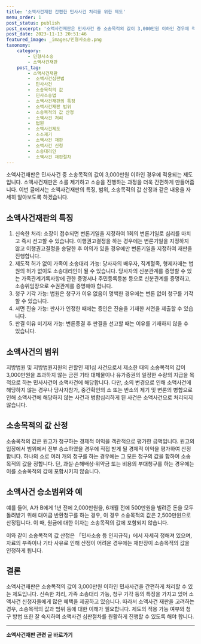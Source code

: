 ```yaml
---
title: '소액사건재판 간편한 민사사건 처리를 위한 제도'
menu_order: 1
post_status: publish
post_excerpt: '소액사건재판은 민사사건 중 소송목적의 값이 3,000만원 이하인 경우에 적용되는 제도입니다. 소액사건재판은 소를 제기하고 소송을 진행하는 과정을 더욱 간편하게 만들어줍니다. 이번 글에서는 소액사건재판의 특징, 범위, 소송목적의 값 산정과 같은 내용을 자세히 알아보도록 하겠습니다.'
post_date: 2023-11-13 20:51:46
featured_image: _images/민형사소송.png
taxonomy:
    category:
        - 민형사소송
        - 소액사건재판
    post_tag:
        - 소액사건재판
        -  소액사건심판법
        -  민사사건
        -  소송목적의 값
        -  민사소송법
        -  소액사건재판의 특징
        -  소액사건재판 범위
        -  소송목적의 값 산정
        -  소액사건 처리
        -  법원
        -  소액사건제도
        -  소소제기
        -  소액사건 재판
        -  소액사건 신청
        -  소송대리인
        -  소액사건 재판절차
---
```



소액사건재판은 민사사건 중 소송목적의 값이 3,000만원 이하인 경우에 적용되는 제도입니다. 소액사건재판은 소를 제기하고 소송을 진행하는 과정을 더욱 간편하게 만들어줍니다. 이번 글에서는 소액사건재판의 특징, 범위, 소송목적의 값 산정과 같은 내용을 자세히 알아보도록 하겠습니다.

## 소액사건재판의 특징

1. 신속한 처리: 소장이 접수되면 변론기일을 지정하여 1회의 변론기일로 심리를 마치고 즉시 선고할 수 있습니다. 이행권고결정을 하는 경우에는 변론기일을 지정하지 않고 이행권고결정을 송달한 후 이의가 있을 경우에만 변론기일을 지정하여 재판을 진행합니다.
2. 제도적 허가 없이 가족이 소송대리 가능: 당사자의 배우자, 직계혈족, 형제자매는 법원의 허가 없이도 소송대리인이 될 수 있습니다. 당사자의 신분관계를 증명할 수 있는 가족관계기록사항에 관한 증명서나 주민등록등본 등으로 신분관계를 증명하고, 소송위임장으로 수권관계를 증명해야 합니다.
3. 청구 기각 가능: 법원은 청구가 이유 없음이 명백한 경우에는 변론 없이 청구를 기각할 수 있습니다.
4. 서면 진술 가능: 판사가 인정한 때에는 증인은 진술을 기재한 서면을 제출할 수 있습니다.
5. 판결 이유 미기재 가능: 변론종결 후 판결을 선고할 때는 이유를 기재하지 않을 수 있습니다.

## 소액사건의 범위

지방법원 및 지방법원지원의 관할인 제1심 사건으로서 제소한 때의 소송목적의 값이 3,000만원을 초과하지 않는 금전 기타 대체물이나 유가증권의 일정한 수량의 지급을 목적으로 하는 민사사건이 소액사건에 해당합니다. 다만, 소의 변경으로 인해 소액사건에 해당하지 않는 경우나 당사자참가, 중간확인의 소 또는 반소의 제기 및 변론의 병합으로 인해 소액사건에 해당하지 않는 사건과 병합심리하게 된 사건은 소액사건으로 처리되지 않습니다.

## 소송목적의 값 산정

소송목적의 값은 원고가 청구하는 경제적 이익을 객관적으로 평가한 금액입니다. 원고의 입장에서 범위에서 전부 승소하였을 경우에 직접 받게 될 경제적 이익을 평가하여 산정합니다. 하나의 소로 여러 개의 청구를 하는 경우에는 그 모든 청구의 값을 합하여 소송목적의 값을 정합니다. 단, 과실·손해배상·위약금 또는 비용의 부대청구를 하는 경우에는 이를 소송목적의 값에 포함시키지 않습니다.

## 소액사건 승소범위와 예

예를 들어, A가 B에게 1년 전에 2,000만원을, 6개월 전에 500만원을 빌려준 돈을 모두 돌려받기 위해 대여금 반환청구를 하는 경우, 이 경우 소송목적의 값은 2,500만원으로 산정됩니다. 이 때, 원금에 대한 이자는 소송목적의 값에 포함되지 않습니다.

이와 같이 소송목적의 값 산정은 「민사소송 등 인지규칙」에서 자세히 정해져 있으며, 자료의 부족이나 기타 사유로 인해 산정이 어려운 경우에는 재판장이 소송목적의 값을 인정하게 됩니다.

## 결론

소액사건재판은 소송목적의 값이 3,000만원 이하인 민사사건을 간편하게 처리할 수 있는 제도입니다. 신속한 처리, 가족 소송대리 가능, 청구 기각 등의 특징을 가지고 있어 소액사건 신청자들에게 많은 혜택을 제공하고 있습니다. 따라서 소액사건 재판을 고려하는 경우, 소송목적의 값과 범위 등에 대한 이해가 필요합니다. 제도의 적용 가능 여부와 청구 방법 또한 잘 숙지하여 소액사건 심판절차를 원활하게 진행할 수 있도록 해야 합니다.
<!-- wp:separator -->
<hr class="wp-block-separator has-alpha-channel-opacity"/>
<!-- /wp:separator -->

<!-- wp:group {"backgroundColor":"base","layout":{"type":"constrained"}} -->
<div class="wp-block-group has-base-background-color has-background"><!-- wp:paragraph {"align":"center","fontSize":"medium"} -->
<p class="has-text-align-center has-large-font-size"><strong>소액사건재판 관련 글 바로가기</strong></p>
<!-- /wp:paragraph -->


<!-- wp:latest-posts
{"categories":[{"id":14756,"count":19,"description":"","link":"https://uknowlaw.com/category/%ec%86%8c%ec%95%a1%ec%82%ac%ea%b1%b4%ec%9e%ac%ed%8c%90/","name":"소액사건재판","slug":"소액사건재판","taxonomy":"category","parent":0,"meta":[],"_links":{"self":[{"href":"https://uknowlaw.com/wp-json/wp/v2/categories/14756"}],"collection":[{"href":"https://uknowlaw.com/wp-json/wp/v2/categories"}],"about":[{"href":"https://uknowlaw.com/wp-json/wp/v2/taxonomies/category"}],"wp:post_type":[{"href":"https://uknowlaw.com/wp-json/wp/v2/posts?categories=14756"}],"curies":[{"name":"wp","href":"https://api.w.org/{rel}","templated":true}]}}],"postsToShow":100,"excerptLength":28,"postLayout":"grid","columns":2,"featuredImageAlign":"left","featuredImageSizeSlug":"large","fontSize":"small"} /--></div>
<!-- /wp:group -->